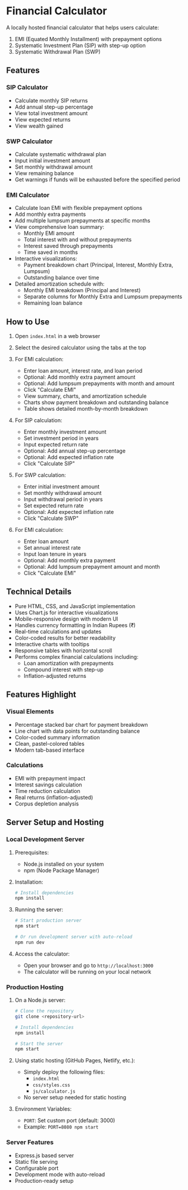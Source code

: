 # Financial Calculator

A locally hosted financial calculator that helps users calculate:
1. EMI (Equated Monthly Installment) with prepayment options
2. Systematic Investment Plan (SIP) with step-up option
3. Systematic Withdrawal Plan (SWP)

## Features

### SIP Calculator
- Calculate monthly SIP returns
- Add annual step-up percentage
- View total investment amount
- View expected returns
- View wealth gained

### SWP Calculator
- Calculate systematic withdrawal plan
- Input initial investment amount
- Set monthly withdrawal amount
- View remaining balance
- Get warnings if funds will be exhausted before the specified period

### EMI Calculator
- Calculate loan EMI with flexible prepayment options
- Add monthly extra payments
- Add multiple lumpsum prepayments at specific months
- View comprehensive loan summary:
  - Monthly EMI amount
  - Total interest with and without prepayments
  - Interest saved through prepayments
  - Time saved in months
- Interactive visualizations:
  - Payment breakdown chart (Principal, Interest, Monthly Extra, Lumpsum)
  - Outstanding balance over time
- Detailed amortization schedule with:
  - Monthly EMI breakdown (Principal and Interest)
  - Separate columns for Monthly Extra and Lumpsum prepayments
  - Remaining loan balance

## How to Use

1. Open `index.html` in a web browser
2. Select the desired calculator using the tabs at the top

3. For EMI calculation:
   - Enter loan amount, interest rate, and loan period
   - Optional: Add monthly extra payment amount
   - Optional: Add lumpsum prepayments with month and amount
   - Click "Calculate EMI"
   - View summary, charts, and amortization schedule
   - Charts show payment breakdown and outstanding balance
   - Table shows detailed month-by-month breakdown

4. For SIP calculation:
   - Enter monthly investment amount
   - Set investment period in years
   - Input expected return rate
   - Optional: Add annual step-up percentage
   - Optional: Add expected inflation rate
   - Click "Calculate SIP"

5. For SWP calculation:
   - Enter initial investment amount
   - Set monthly withdrawal amount
   - Input withdrawal period in years
   - Set expected return rate
   - Optional: Add expected inflation rate
   - Click "Calculate SWP"

4. For EMI calculation:
   - Enter loan amount
   - Set annual interest rate
   - Input loan tenure in years
   - Optional: Add monthly extra payment
   - Optional: Add lumpsum prepayment amount and month
   - Click "Calculate EMI"

## Technical Details

- Pure HTML, CSS, and JavaScript implementation
- Uses Chart.js for interactive visualizations
- Mobile-responsive design with modern UI
- Handles currency formatting in Indian Rupees (₹)
- Real-time calculations and updates
- Color-coded results for better readability
- Interactive charts with tooltips
- Responsive tables with horizontal scroll
- Performs complex financial calculations including:
  - Loan amortization with prepayments
  - Compound interest with step-up
  - Inflation-adjusted returns
  
## Features Highlight

### Visual Elements
- Percentage stacked bar chart for payment breakdown
- Line chart with data points for outstanding balance
- Color-coded summary information
- Clean, pastel-colored tables
- Modern tab-based interface

### Calculations
- EMI with prepayment impact
- Interest savings calculation
- Time reduction calculation
- Real returns (inflation-adjusted)
- Corpus depletion analysis

## Server Setup and Hosting

### Local Development Server

1. Prerequisites:
   - Node.js installed on your system
   - npm (Node Package Manager)

2. Installation:
   ```bash
   # Install dependencies
   npm install
   ```

3. Running the server:
   ```bash
   # Start production server
   npm start

   # Or run development server with auto-reload
   npm run dev
   ```

4. Access the calculator:
   - Open your browser and go to `http://localhost:3000`
   - The calculator will be running on your local network

### Production Hosting

1. On a Node.js server:
   ```bash
   # Clone the repository
   git clone <repository-url>
   
   # Install dependencies
   npm install
   
   # Start the server
   npm start
   ```

2. Using static hosting (GitHub Pages, Netlify, etc.):
   - Simply deploy the following files:
     - `index.html`
     - `css/styles.css`
     - `js/calculator.js`
   - No server setup needed for static hosting

3. Environment Variables:
   - `PORT`: Set custom port (default: 3000)
   - Example: `PORT=8080 npm start`

### Server Features
- Express.js based server
- Static file serving
- Configurable port
- Development mode with auto-reload
- Production-ready setup
